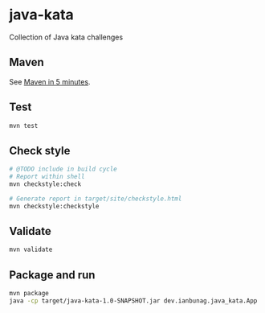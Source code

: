 # java-kata
Collection of Java kata challenges

## Maven
See [Maven in 5 minutes](https://maven.apache.org/guides/getting-started/maven-in-five-minutes.html).

## Test
```sh
mvn test
```

## Check style
```sh
# @TODO include in build cycle
# Report within shell
mvn checkstyle:check

# Generate report in target/site/checkstyle.html
mvn checkstyle:checkstyle
```

## Validate
```sh
mvn validate
```

## Package and run
```sh
mvn package
java -cp target/java-kata-1.0-SNAPSHOT.jar dev.ianbunag.java_kata.App
```
